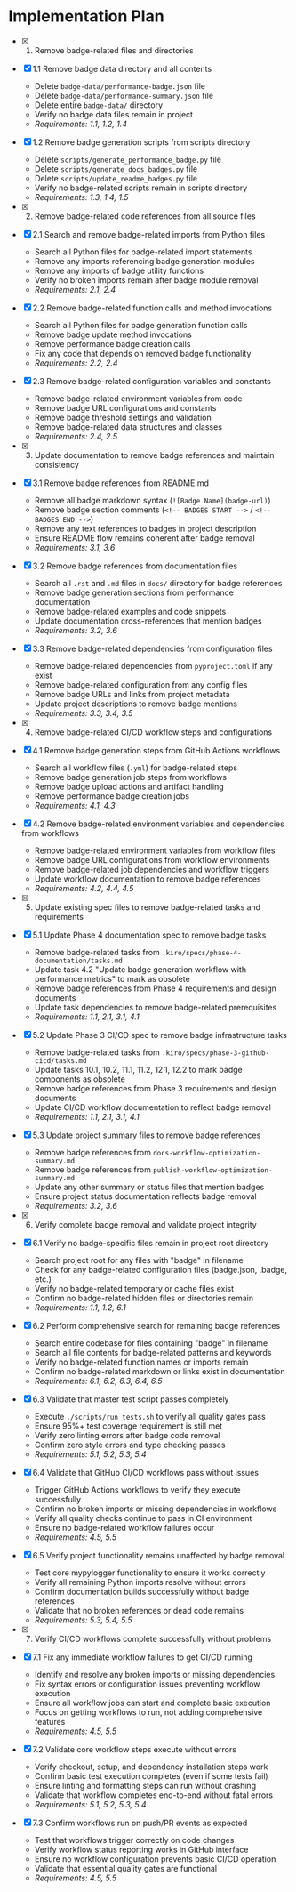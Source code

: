 # Implementation Plan

- [x] 1. Remove badge-related files and directories
- [x] 1.1 Remove badge data directory and all contents
  - Delete `badge-data/performance-badge.json` file
  - Delete `badge-data/performance-summary.json` file
  - Delete entire `badge-data/` directory
  - Verify no badge data files remain in project
  - _Requirements: 1.1, 1.2, 1.4_

- [x] 1.2 Remove badge generation scripts from scripts directory
  - Delete `scripts/generate_performance_badge.py` file
  - Delete `scripts/generate_docs_badges.py` file
  - Delete `scripts/update_readme_badges.py` file
  - Verify no badge-related scripts remain in scripts directory
  - _Requirements: 1.3, 1.4, 1.5_

- [x] 2. Remove badge-related code references from all source files
- [x] 2.1 Search and remove badge-related imports from Python files
  - Search all Python files for badge-related import statements
  - Remove any imports referencing badge generation modules
  - Remove any imports of badge utility functions
  - Verify no broken imports remain after badge module removal
  - _Requirements: 2.1, 2.4_

- [x] 2.2 Remove badge-related function calls and method invocations
  - Search all Python files for badge generation function calls
  - Remove badge update method invocations
  - Remove performance badge creation calls
  - Fix any code that depends on removed badge functionality
  - _Requirements: 2.2, 2.4_

- [x] 2.3 Remove badge-related configuration variables and constants
  - Remove badge-related environment variables from code
  - Remove badge URL configurations and constants
  - Remove badge threshold settings and validation
  - Remove badge-related data structures and classes
  - _Requirements: 2.4, 2.5_

- [x] 3. Update documentation to remove badge references and maintain consistency
- [x] 3.1 Remove badge references from README.md
  - Remove all badge markdown syntax (`![Badge Name](badge-url)`)
  - Remove badge section comments (`<!-- BADGES START -->` / `<!-- BADGES END -->`)
  - Remove any text references to badges in project description
  - Ensure README flow remains coherent after badge removal
  - _Requirements: 3.1, 3.6_

- [x] 3.2 Remove badge references from documentation files
  - Search all `.rst` and `.md` files in `docs/` directory for badge references
  - Remove badge generation sections from performance documentation
  - Remove badge-related examples and code snippets
  - Update documentation cross-references that mention badges
  - _Requirements: 3.2, 3.6_

- [x] 3.3 Remove badge-related dependencies from configuration files
  - Remove badge-related dependencies from `pyproject.toml` if any exist
  - Remove badge-related configuration from any config files
  - Remove badge URLs and links from project metadata
  - Update project descriptions to remove badge mentions
  - _Requirements: 3.3, 3.4, 3.5_

- [x] 4. Remove badge-related CI/CD workflow steps and configurations
- [x] 4.1 Remove badge generation steps from GitHub Actions workflows
  - Search all workflow files (`.yml`) for badge-related steps
  - Remove badge generation job steps from workflows
  - Remove badge upload actions and artifact handling
  - Remove performance badge creation jobs
  - _Requirements: 4.1, 4.3_

- [x] 4.2 Remove badge-related environment variables and dependencies from workflows
  - Remove badge-related environment variables from workflow files
  - Remove badge URL configurations from workflow environments
  - Remove badge-related job dependencies and workflow triggers
  - Update workflow documentation to remove badge references
  - _Requirements: 4.2, 4.4, 4.5_

- [x] 5. Update existing spec files to remove badge-related tasks and requirements
- [x] 5.1 Update Phase 4 documentation spec to remove badge tasks
  - Remove badge-related tasks from `.kiro/specs/phase-4-documentation/tasks.md`
  - Update task 4.2 "Update badge generation workflow with performance metrics" to mark as obsolete
  - Remove badge references from Phase 4 requirements and design documents
  - Update task dependencies to remove badge-related prerequisites
  - _Requirements: 1.1, 2.1, 3.1, 4.1_

- [x] 5.2 Update Phase 3 CI/CD spec to remove badge infrastructure tasks
  - Remove badge-related tasks from `.kiro/specs/phase-3-github-cicd/tasks.md`
  - Update tasks 10.1, 10.2, 11.1, 11.2, 12.1, 12.2 to mark badge components as obsolete
  - Remove badge references from Phase 3 requirements and design documents
  - Update CI/CD workflow documentation to reflect badge removal
  - _Requirements: 1.1, 2.1, 3.1, 4.1_

- [x] 5.3 Update project summary files to remove badge references
  - Remove badge references from `docs-workflow-optimization-summary.md`
  - Remove badge references from `publish-workflow-optimization-summary.md`
  - Update any other summary or status files that mention badges
  - Ensure project status documentation reflects badge removal
  - _Requirements: 3.2, 3.6_

- [x] 6. Verify complete badge removal and validate project integrity
- [x] 6.1 Verify no badge-specific files remain in project root directory
  - Search project root for any files with "badge" in filename
  - Check for any badge-related configuration files (badge.json, .badge, etc.)
  - Verify no badge-related temporary or cache files exist
  - Confirm no badge-related hidden files or directories remain
  - _Requirements: 1.1, 1.2, 6.1_

- [x] 6.2 Perform comprehensive search for remaining badge references
  - Search entire codebase for files containing "badge" in filename
  - Search all file contents for badge-related patterns and keywords
  - Verify no badge-related function names or imports remain
  - Confirm no badge-related markdown or links exist in documentation
  - _Requirements: 6.1, 6.2, 6.3, 6.4, 6.5_

- [x] 6.3 Validate that master test script passes completely
  - Execute `./scripts/run_tests.sh` to verify all quality gates pass
  - Ensure 95%+ test coverage requirement is still met
  - Verify zero linting errors after badge code removal
  - Confirm zero style errors and type checking passes
  - _Requirements: 5.1, 5.2, 5.3, 5.4_

- [x] 6.4 Validate that GitHub CI/CD workflows pass without issues
  - Trigger GitHub Actions workflows to verify they execute successfully
  - Confirm no broken imports or missing dependencies in workflows
  - Verify all quality checks continue to pass in CI environment
  - Ensure no badge-related workflow failures occur
  - _Requirements: 4.5, 5.5_

- [x] 6.5 Verify project functionality remains unaffected by badge removal
  - Test core mypylogger functionality to ensure it works correctly
  - Verify all remaining Python imports resolve without errors
  - Confirm documentation builds successfully without badge references
  - Validate that no broken references or dead code remains
  - _Requirements: 5.3, 5.4, 5.5_

- [x] 7. Verify CI/CD workflows complete successfully without problems
- [x] 7.1 Fix any immediate workflow failures to get CI/CD running
  - Identify and resolve any broken imports or missing dependencies
  - Fix syntax errors or configuration issues preventing workflow execution
  - Ensure all workflow jobs can start and complete basic execution
  - Focus on getting workflows to run, not adding comprehensive features
  - _Requirements: 4.5, 5.5_

- [x] 7.2 Validate core workflow steps execute without errors
  - Verify checkout, setup, and dependency installation steps work
  - Confirm basic test execution completes (even if some tests fail)
  - Ensure linting and formatting steps can run without crashing
  - Validate that workflow completes end-to-end without fatal errors
  - _Requirements: 5.1, 5.2, 5.3, 5.4_

- [x] 7.3 Confirm workflows run on push/PR events as expected
  - Test that workflows trigger correctly on code changes
  - Verify workflow status reporting works in GitHub interface
  - Ensure no workflow configuration prevents basic CI/CD operation
  - Validate that essential quality gates are functional
  - _Requirements: 4.5, 5.5_